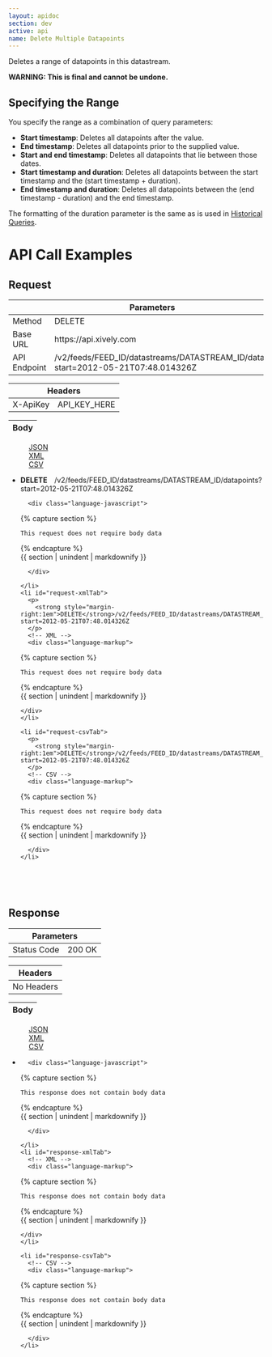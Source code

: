 ```yaml
---
layout: apidoc
section: dev
active: api
name: Delete Multiple Datapoints
---
```


Deletes a range of datapoints in this datastream.

**WARNING: This is final and cannot be undone.**


## Specifying the Range

You specify the range as a combination of query parameters:

- **Start timestamp**: Deletes all datapoints after the value.
- **End timestamp**: Deletes all datapoints prior to the supplied value.
- **Start and end timestamp**: Deletes all datapoints that lie between those dates.
- **Start timestamp and duration**: Deletes all datapoints between the start timestamp and the (start timestamp + duration).
- **End timestamp and duration**: Deletes all datapoints between the (end timestamp - duration) and the end timestamp.

The formatting of the duration parameter is the same as is used in [Historical Queries](/dev/docs/api/quick_reference/historical_data/).

<h1>API Call Examples</h1>

<h2>Request</h2>

<div class="code-examples">
  <table class="code-examples-table twelve">
    <thead>
      <tr>
        <th colspan="2">Parameters</th>
      </tr>
    </thead>
    <tbody>
      <tr>
        <td>Method</td>
        <td>DELETE</td>
      </tr>
      <tr>
        <td>Base URL</td>
        <td>https://api.xively.com</td>
      </tr>
      <tr>
        <td>API Endpoint</td>
        <td>/v2/feeds/FEED_ID/datastreams/DATASTREAM_ID/datapoints?start=2012-05-21T07:48.014326Z</td>
      </tr>
    </tbody>
  </table> 

  <table class="code-examples-table twelve">  
    <thead>
      <tr>
        <th colspan="2">Headers</th>
      </tr>
    </thead>
    <tbody>
      <tr>
        <td>X-ApiKey</td>
        <td>API_KEY_HERE</td>
      </tr>
    </tbody>
  </table>
  
  <table class="code-examples-table twelve">
    <thead>
      <tr>
        <th colspan="2">Body</th>
      </tr>
    </thead>
  </table>  

  <!-- 
    REQUEST EXAMPLE
    notice the "response" id is replaced with "request" in the request table, this is important to maintain for styling
  -->
  <dl class="apidoc-tabs tabs">
    <dd class="active"><a href="#request-json">JSON</a></dd>
    <dd><a href="#request-xml">XML</a></dd>
    <dd><a href="#request-csv">CSV</a></dd>
  </dl>
  <ul class="apidoc-tabs-content tabs-content">
    <li class="active" id="request-jsonTab">
      <p>
        <strong style="margin-right:1em">DELETE</strong>/v2/feeds/FEED_ID/datastreams/DATASTREAM_ID/datapoints?start=2012-05-21T07:48.014326Z
      </p>
      <!-- JSON -->

      <div class="language-javascript">

{% capture section %}

~~~
This request does not require body data
~~~

{% endcapture %}  
{{ section | unindent | markdownify }} 

      </div>

    </li>
    <li id="request-xmlTab">
      <p>
        <strong style="margin-right:1em">DELETE</strong>/v2/feeds/FEED_ID/datastreams/DATASTREAM_ID/datapoints?start=2012-05-21T07:48.014326Z
      </p>
      <!-- XML -->
      <div class="language-markup">

{% capture section %}

~~~  
This request does not require body data
~~~

{% endcapture %}  
{{ section | unindent | markdownify }} 

    </div>
    </li>

    <li id="request-csvTab">
      <p>
        <strong style="margin-right:1em">DELETE</strong>/v2/feeds/FEED_ID/datastreams/DATASTREAM_ID/datapoints?start=2012-05-21T07:48.014326Z
      </p>
      <!-- CSV -->
      <div class="language-markup">

{% capture section %}

~~~  
This request does not require body data
~~~

{% endcapture %}  
{{ section | unindent | markdownify }} 

      </div>
    </li>
  </ul>
</div>

 

 

<h2>Response</h2>

<div class="code-examples">
  <table class="code-examples-table twelve">
    <thead>
      <tr>
        <th colspan="2">Parameters</th>
      </tr>
    </thead>
    <tbody>
      <tr>
        <td>Status Code</td>
        <td>200 OK</td>
    </tbody>
  </table> 

  <table class="code-examples-table twelve">  
    <thead>
      <tr>
        <th colspan="2">Headers</th>
      </tr>
    </thead>
    <tbody>
      <tr>
        <td>No Headers</td>
      </tr>
    </tbody>
  </table>
  
  <table class="code-examples-table twelve">
    <thead>
      <tr>
        <th colspan="2">Body</th>
      </tr>
    </thead>
  </table>  

  <!-- 
    RESPONSE EXAMPLE
    notice the "request" id is replaced with "response" in the response table, this is important to maintain for styling
  -->
  <dl class="apidoc-tabs tabs">
    <dd class="active"><a href="#response-json">JSON</a></dd>
    <dd><a href="#response-xml">XML</a></dd>
    <dd><a href="#response-csv">CSV</a></dd>
  </dl>
  <ul class="apidoc-tabs-content tabs-content">
    <li class="active" id="response-jsonTab">
      <!-- JSON -->

      <div class="language-javascript">

{% capture section %}

~~~
This response does not contain body data
~~~

{% endcapture %}  
{{ section | unindent | markdownify }} 

      </div>

    </li>
    <li id="response-xmlTab">
      <!-- XML -->
      <div class="language-markup">

{% capture section %}

~~~  
This response does not contain body data
~~~

{% endcapture %}  
{{ section | unindent | markdownify }} 

    </div>
    </li>

    <li id="response-csvTab">
      <!-- CSV -->
      <div class="language-markup">

{% capture section %}

~~~  
This response does not contain body data
~~~

{% endcapture %}  
{{ section | unindent | markdownify }} 

      </div>
    </li>
  </ul>
</div>